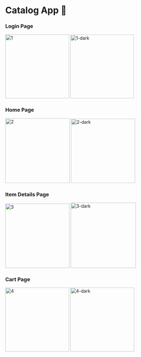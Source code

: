 # Catalog App 📱

### Login Page
<p>
  <img width="202" alt="1" src="https://user-images.githubusercontent.com/65829453/145703809-3f41c343-5065-4141-89fb-3aafa81cf402.PNG">
<img width="201" alt="1-dark" src="https://user-images.githubusercontent.com/65829453/145703811-82866446-8581-4925-b829-364d2b6db8ba.PNG">

</p>

### Home Page
<p >
  <img width="204" alt="2" src="https://user-images.githubusercontent.com/65829453/145703946-6af1620a-0aa5-4c93-a5a6-35491a259090.PNG">
<img width="203" alt="2-dark" src="https://user-images.githubusercontent.com/65829453/145703947-567547ac-66fa-47e7-af65-495ba3c74b14.PNG">

</p>

### Item Details Page
<p >
  <img width="203" alt="3" src="https://user-images.githubusercontent.com/65829453/145703976-83478910-202b-492b-b8bc-f06e7b27b305.PNG">
  <img width="206" alt="3-dark" src="https://user-images.githubusercontent.com/65829453/145703975-7551bf99-b08f-4bda-bd1b-a2d32368e01c.PNG">

</p>

### Cart Page
<p>
  <img width="202" alt="4" src="https://user-images.githubusercontent.com/65829453/145703981-0350408b-94c0-4db9-ac51-f9628e6e4074.PNG">
<img width="202" alt="4-dark" src="https://user-images.githubusercontent.com/65829453/145703983-b939a375-837e-4495-ac50-927556c89ba8.PNG">
  
</p>
